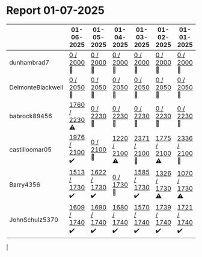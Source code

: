 # Report 01-07-2025
| | 01-06-2025 | 01-05-2025 | 01-04-2025 | 01-03-2025 | 01-02-2025 | 01-01-2025 | 12-31-2024 |
| --- | --- | --- | --- | --- | --- | --- | --- |
| dunhambrad7 | [0 / 2000](https://www.myfitnesspal.com/food/diary/dunhambrad7?date=2025-01-06) :no_entry_sign: | [0 / 2000](https://www.myfitnesspal.com/food/diary/dunhambrad7?date=2025-01-05) :no_entry_sign: | [0 / 2000](https://www.myfitnesspal.com/food/diary/dunhambrad7?date=2025-01-04) :no_entry_sign: | [0 / 2000](https://www.myfitnesspal.com/food/diary/dunhambrad7?date=2025-01-03) :no_entry_sign: | [0 / 2000](https://www.myfitnesspal.com/food/diary/dunhambrad7?date=2025-01-02) :no_entry_sign: | [0 / 2000](https://www.myfitnesspal.com/food/diary/dunhambrad7?date=2025-01-01) :no_entry_sign: | [0 / 2000](https://www.myfitnesspal.com/food/diary/dunhambrad7?date=2024-12-31) :no_entry_sign: |
| DelmonteBlackwell | [0 / 2050](https://www.myfitnesspal.com/food/diary/DelmonteBlackwell?date=2025-01-06) :no_entry_sign: | [0 / 2050](https://www.myfitnesspal.com/food/diary/DelmonteBlackwell?date=2025-01-05) :no_entry_sign: | [0 / 2050](https://www.myfitnesspal.com/food/diary/DelmonteBlackwell?date=2025-01-04) :no_entry_sign: | [0 / 2050](https://www.myfitnesspal.com/food/diary/DelmonteBlackwell?date=2025-01-03) :no_entry_sign: | [0 / 2050](https://www.myfitnesspal.com/food/diary/DelmonteBlackwell?date=2025-01-02) :no_entry_sign: | [0 / 2050](https://www.myfitnesspal.com/food/diary/DelmonteBlackwell?date=2025-01-01) :no_entry_sign: | [0 / 2050](https://www.myfitnesspal.com/food/diary/DelmonteBlackwell?date=2024-12-31) :no_entry_sign: |
| babrock89456 | [1760 / 2230](https://www.myfitnesspal.com/food/diary/babrock89456?date=2025-01-06) :warning: | [0 / 2230](https://www.myfitnesspal.com/food/diary/babrock89456?date=2025-01-05) :no_entry_sign: | [0 / 2230](https://www.myfitnesspal.com/food/diary/babrock89456?date=2025-01-04) :no_entry_sign: | [0 / 2230](https://www.myfitnesspal.com/food/diary/babrock89456?date=2025-01-03) :no_entry_sign: | [0 / 2230](https://www.myfitnesspal.com/food/diary/babrock89456?date=2025-01-02) :no_entry_sign: | [0 / 2230](https://www.myfitnesspal.com/food/diary/babrock89456?date=2025-01-01) :no_entry_sign: | [0 / 2230](https://www.myfitnesspal.com/food/diary/babrock89456?date=2024-12-31) :no_entry_sign: |
| castilloomar05 | [1976 / 2100](https://www.myfitnesspal.com/food/diary/castilloomar05?date=2025-01-06) :heavy_check_mark: | [0 / 2100](https://www.myfitnesspal.com/food/diary/castilloomar05?date=2025-01-05) :no_entry_sign: | [1220 / 2100](https://www.myfitnesspal.com/food/diary/castilloomar05?date=2025-01-04) :warning: | [2371 / 2100](https://www.myfitnesspal.com/food/diary/castilloomar05?date=2025-01-03) :no_entry_sign: | [1775 / 2100](https://www.myfitnesspal.com/food/diary/castilloomar05?date=2025-01-02) :warning: | [2336 / 2100](https://www.myfitnesspal.com/food/diary/castilloomar05?date=2025-01-01) :no_entry_sign: | [1764 / 2100](https://www.myfitnesspal.com/food/diary/castilloomar05?date=2024-12-31) :heavy_check_mark: |
| Barry4356 | [1513 / 1730](https://www.myfitnesspal.com/food/diary/Barry4356?date=2025-01-06) :heavy_check_mark: | [1622 / 1730](https://www.myfitnesspal.com/food/diary/Barry4356?date=2025-01-05) :heavy_check_mark: | [0 / 1730](https://www.myfitnesspal.com/food/diary/Barry4356?date=2025-01-04) :no_entry_sign: | [1585 / 1730](https://www.myfitnesspal.com/food/diary/Barry4356?date=2025-01-03) :heavy_check_mark: | [1326 / 1730](https://www.myfitnesspal.com/food/diary/Barry4356?date=2025-01-02) :warning: | [1070 / 1730](https://www.myfitnesspal.com/food/diary/Barry4356?date=2025-01-01) :warning: | [826 / 1730](https://www.myfitnesspal.com/food/diary/Barry4356?date=2024-12-31) :warning: |
| JohnSchulz5370 | [1609 / 1740](https://www.myfitnesspal.com/food/diary/JohnSchulz5370?date=2025-01-06) :heavy_check_mark: | [1690 / 1740](https://www.myfitnesspal.com/food/diary/JohnSchulz5370?date=2025-01-05) :heavy_check_mark: | [1680 / 1740](https://www.myfitnesspal.com/food/diary/JohnSchulz5370?date=2025-01-04) :heavy_check_mark: | [1570 / 1740](https://www.myfitnesspal.com/food/diary/JohnSchulz5370?date=2025-01-03) :heavy_check_mark: | [1739 / 1740](https://www.myfitnesspal.com/food/diary/JohnSchulz5370?date=2025-01-02) :heavy_check_mark: | [1721 / 1740](https://www.myfitnesspal.com/food/diary/JohnSchulz5370?date=2025-01-01) :heavy_check_mark: | [1715 / 1740](https://www.myfitnesspal.com/food/diary/JohnSchulz5370?date=2024-12-31) :heavy_check_mark: |
|